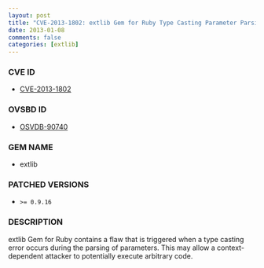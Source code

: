 ```yaml
---
layout: post
title: "CVE-2013-1802: extlib Gem for Ruby Type Casting Parameter Parsing Remote Code Execution"
date: 2013-01-08
comments: false
categories: [extlib]
---
```



### CVE ID

* [CVE-2013-1802](http://osvdb.org/show/osvdb/90740)



### OVSBD ID

* [OSVDB-90740](http://osvdb.org/show/osvdb/90740)


### GEM NAME

* extlib


### PATCHED VERSIONS


* `>= 0.9.16`


### DESCRIPTION

extlib Gem for Ruby contains a flaw that is triggered when a type casting
error occurs during the parsing of parameters. This may allow a
context-dependent attacker to potentially execute arbitrary code.

